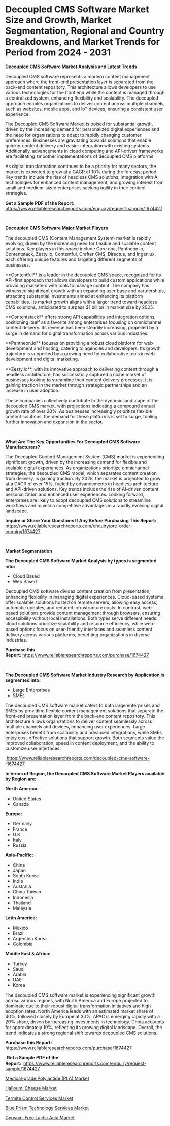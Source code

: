<p><h1>Decoupled CMS Software Market Size and Growth, Market Segmentation, Regional and Country Breakdowns, and Market Trends for Period from 2024 -  2031</h1></p><p><strong>Decoupled CMS Software Market Analysis and Latest Trends</strong></p>
<p><p>Decoupled CMS software represents a modern content management approach where the front-end presentation layer is separated from the back-end content repository. This architecture allows developers to use various technologies for the front end while the content is managed through a centralized system, enhancing flexibility and scalability. The decoupled approach enables organizations to deliver content across multiple channels, such as websites, mobile apps, and IoT devices, ensuring a consistent user experience.</p><p>The Decoupled CMS Software Market is poised for substantial growth, driven by the increasing demand for personalized digital experiences and the need for organizations to adapt to rapidly changing customer preferences. Businesses are gravitating towards solutions that enable quicker content delivery and easier integration with existing systems. Additionally, advancements in cloud computing and API-driven frameworks are facilitating smoother implementations of decoupled CMS platforms. </p><p>As digital transformation continues to be a priority for many sectors, the market is expected to grow at a CAGR of 10% during the forecast period. Key trends include the rise of headless CMS solutions, integration with AI technologies for enhanced content management, and growing interest from small and medium-sized enterprises seeking agility in their content strategies.</p></p>
<p><strong>Get a Sample PDF of the Report:&nbsp;</strong> <a href="https://www.reliableresearchreports.com/enquiry/request-sample/1674427?utm_campaign=8&utm_medium=2&utm_source=Github&utm_content=ia&utm_term=24122024&utm_id=decoupled-cms-software">https://www.reliableresearchreports.com/enquiry/request-sample/1674427</a></p>
<p>&nbsp;</p>
<p><strong>Decoupled CMS Software Major Market Players</strong></p>
<p><p>The decoupled CMS (Content Management System) market is rapidly evolving, driven by the increasing need for flexible and scalable content solutions. Key players in this space include Core dna, Pantheon.io, Contentstack, Zesty.io, Contentful, Crafter CMS, Directus, and Ingeniux, each offering unique features and targeting different segments of businesses.</p><p>**Contentful** is a leader in the decoupled CMS space, recognized for its API-first approach that allows developers to build custom applications while providing marketers with tools to manage content. The company has witnessed significant growth with an expanding user base and partnerships, attracting substantial investments aimed at enhancing its platform capabilities. Its market growth aligns with a larger trend toward headless CMS solutions, anticipated to surpass $1 billion in market size by 2025.</p><p>**Contentstack** offers strong API capabilities and integration options, positioning itself as a favorite among enterprises focusing on omnichannel content delivery. Its revenue has been steadily increasing, propelled by a surge in demand for digital transformation across various industries.</p><p>**Pantheon.io** focuses on providing a robust cloud platform for web development and hosting, catering to agencies and developers. Its growth trajectory is supported by a growing need for collaborative tools in web development and digital marketing.</p><p>**Zesty.io**, with its innovative approach to delivering content through a headless architecture, has successfully captured a niche market of businesses looking to streamline their content delivery processes. It is gaining traction in the market through strategic partnerships and an increase in user adoption.</p><p>These companies collectively contribute to the dynamic landscape of the decoupled CMS market, with projections indicating a compound annual growth rate of over 20%. As businesses increasingly prioritize flexible content solutions, the demand for these platforms is set to surge, fueling further innovation and expansion in the sector.</p></p>
<p>&nbsp;</p>
<p><strong>What Are The Key Opportunities For Decoupled CMS Software Manufacturers?</strong></p>
<p><p>The Decoupled Content Management System (CMS) market is experiencing significant growth, driven by the increasing demand for flexible and scalable digital experiences. As organizations prioritize omnichannel strategies, the decoupled CMS model, which separates content creation from delivery, is gaining traction. By 2028, the market is projected to grow at a CAGR of over 15%, fueled by advancements in headless architecture and API-driven solutions. Key trends include the rise of AI-driven content personalization and enhanced user experiences. Looking forward, enterprises are likely to adopt decoupled CMS solutions to streamline workflows and maintain competitive advantages in a rapidly evolving digital landscape.</p></p>
<p><strong>Inquire or Share Your Questions If Any Before Purchasing This Report:</strong> <a href="https://www.reliableresearchreports.com/enquiry/pre-order-enquiry/1674427?utm_campaign=8&utm_medium=2&utm_source=Github&utm_content=ia&utm_term=24122024&utm_id=decoupled-cms-software">https://www.reliableresearchreports.com/enquiry/pre-order-enquiry/1674427</a></p>
<p>&nbsp;</p>
<p><strong>Market Segmentation</strong></p>
<p><strong>The Decoupled CMS Software Market Analysis by types is segmented into:</strong></p>
<p><ul><li>Cloud Based</li><li>Web Based</li></ul></p>
<p><p>Decoupled CMS software divides content creation from presentation, enhancing flexibility in managing digital experiences. Cloud-based systems offer scalable solutions hosted on remote servers, allowing easy access, automatic updates, and reduced infrastructure costs. In contrast, web-based solutions provide content management through browsers, ensuring accessibility without local installations. Both types serve different needs: cloud solutions prioritize scalability and resource efficiency, while web-based options focus on user-friendly interfaces and seamless content delivery across various platforms, benefiting organizations in diverse industries.</p></p>
<p><strong>Purchase this Report:&nbsp;</strong><a href="https://www.reliableresearchreports.com/purchase/1674427?utm_campaign=8&utm_medium=2&utm_source=Github&utm_content=ia&utm_term=24122024&utm_id=decoupled-cms-software">https://www.reliableresearchreports.com/purchase/1674427</a></p>
<p>&nbsp;</p>
<p><strong>The Decoupled CMS Software Market Industry Research by Application is segmented into:</strong></p>
<p><ul><li>Large Enterprises</li><li>SMEs</li></ul></p>
<p><p>The decoupled CMS software market caters to both large enterprises and SMEs by providing flexible content management solutions that separate the front-end presentation layer from the back-end content repository. This architecture allows organizations to deliver content seamlessly across multiple channels and devices, enhancing user experiences. Large enterprises benefit from scalability and advanced integrations, while SMEs enjoy cost-effective solutions that support growth. Both segments value the improved collaboration, speed in content deployment, and the ability to customize user interfaces.</p></p>
<p><a href="https://www.reliableresearchreports.com/decoupled-cms-software-r1674427?utm_campaign=8&utm_medium=2&utm_source=Github&utm_content=ia&utm_term=24122024&utm_id=decoupled-cms-software">&nbsp;https://www.reliableresearchreports.com/decoupled-cms-software-r1674427</a></p>
<p><strong>In terms of Region, the Decoupled CMS Software Market Players available by Region are:</strong></p>
<p>
    <p> <strong> North America: </strong>
        <ul>
            <li>United States</li>
            <li>Canada</li>
        </ul>
        </p> 
    <p> <strong> Europe: </strong>
        <ul>
            <li>Germany</li>
            <li>France</li>
            <li>U.K.</li>
            <li>Italy</li>
            <li>Russia</li>
        </ul>
        </p> 
    <p> <strong> Asia-Pacific: </strong>
        <ul>
            <li>China</li>
            <li>Japan</li>
            <li>South Korea</li>
            <li>India</li>
            <li>Australia</li>
            <li>China Taiwan</li>
            <li>Indonesia</li>
            <li>Thailand</li>
            <li>Malaysia</li>
        </ul>
        </p> 
    <p> <strong> Latin America: </strong>
        <ul>
            <li>Mexico</li>
            <li>Brazil</li>
            <li>Argentina Korea</li>
            <li>Colombia</li>
        </ul>
        </p> 
    <p> <strong> Middle East & Africa: </strong>
        <ul>
            <li>Turkey</li>
            <li>Saudi</li>
            <li>Arabia</li>
            <li>UAE</li>
            <li>Korea</li>
        </ul>
    </p>
    </p>
<p><p>The decoupled CMS software market is experiencing significant growth across various regions, with North America and Europe projected to dominate due to their robust digital transformation initiatives and high adoption rates. North America leads with an estimated market share of 40%, followed closely by Europe at 30%. APAC is emerging rapidly with a 20% share, driven by increasing investments in technology. China accounts for approximately 10%, reflecting its growing digital landscape. Overall, the trend indicates a strong regional shift towards decoupled CMS solutions.</p></p>
<p><strong>Purchase this Report: </strong><a href="https://www.reliableresearchreports.com/purchase/1674427?utm_campaign=8&utm_medium=2&utm_source=Github&utm_content=ia&utm_term=24122024&utm_id=decoupled-cms-software">https://www.reliableresearchreports.com/purchase/1674427</a></p>
<p>&nbsp;<strong>Get a Sample PDF of the Report:&nbsp;&nbsp;</strong><a href="https://www.reliableresearchreports.com/enquiry/request-sample/1674427?utm_campaign=8&utm_medium=2&utm_source=Github&utm_content=ia&utm_term=24122024&utm_id=decoupled-cms-software">https://www.reliableresearchreports.com/enquiry/request-sample/1674427</a></p>
<p><strong></strong></p>
<p><p><a href="https://github.com/mcfred89/Market-Research-Report-List-1/blob/main/medical-grade-polylactide-pla-market.md?utm_campaign=8&utm_medium=2&utm_source=Github&utm_content=ia&utm_term=24122024&utm_id=decoupled-cms-software">Medical-grade Polylactide (PLA) Market</a></p><p><a href="https://www.linkedin.com/pulse/comprehensive-overview-halloumi-cheese-market-2024-2031-company-2cg7f?utm_campaign=8&utm_medium=2&utm_source=Github&utm_content=ia&utm_term=24122024&utm_id=decoupled-cms-software">Halloumi Cheese Market</a></p><p><a href="https://www.linkedin.com/pulse/termite-control-services-market-analysis-trends-share-sales-dt1me?utm_campaign=8&utm_medium=2&utm_source=Github&utm_content=ia&utm_term=24122024&utm_id=decoupled-cms-software">Termite Control Services Market</a></p><p><a href="https://www.linkedin.com/pulse/blue-prism-technology-services-market-overview-size-valuation-o8s7e?utm_campaign=8&utm_medium=2&utm_source=Github&utm_content=ia&utm_term=24122024&utm_id=decoupled-cms-software">Blue Prism Technology Services Market</a></p><p><a href="https://github.com/wileonie19657/Market-Research-Report-List-1/blob/main/gypsum-free-lactic-acid-market.md?utm_campaign=8&utm_medium=2&utm_source=Github&utm_content=ia&utm_term=24122024&utm_id=decoupled-cms-software">Gypsum-Free Lactic Acid Market</a></p></p>